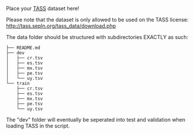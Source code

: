 Place your [TASS](http://tass.sepln.org/2020/?wpdmpro=task-1-train-and-dev-sets,) dataset here!

Please note that the dataset is only allowed to be used on the TASS license: 
http://tass.sepln.org/tass_data/download.php 

The data folder should be structured with subdirectories EXACTLY as such:
```
├── README.md
├── dev
│   ├── cr.tsv
│   ├── es.tsv
│   ├── mx.tsv
│   ├── pe.tsv
│   └── uy.tsv
└── train
    ├── cr.tsv
    ├── es.tsv
    ├── mx.tsv
    ├── pe.tsv
    └── uy.tsv
````
The "dev" folder will eventually be seperated into test and validation when loading TASS in the script.